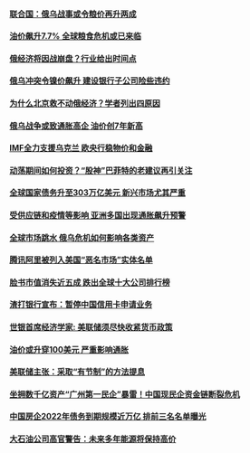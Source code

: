 #### [联合国：俄乌战事或令粮价再升两成](../pages/soh7/602366.md?t=03140704) 
#### [油价飙升7.7%   全球粮食危机或已来临](../pages/soh7/601249.md?t=03140704) 
#### [俄经济将因战崩盘？行业给出时间点](../pages/soh7/601033.md?t=03140704) 
#### [俄乌冲突令镍价飙升 建设银行子公司险些违约](../pages/soh7/601036.md?t=03140704) 
#### [为什么北京救不动俄经济？学者列出四原因](../pages/soh7/601042.md?t=03140704) 
#### [俄乌战争或致通胀高企 油价创7年新高](../pages/soh7/598777.md?t=03140704) 
#### [IMF全力支援乌克兰 欧央行稳物价和金融](../pages/soh7/597523.md?t=03140704) 
#### [动荡期间如何投资？“股神”巴菲特的老建议再引关注](../pages/soh7/597274.md?t=03140704) 
#### [全球国家债务升至303万亿美元 新兴市场尤其严重](../pages/soh7/596833.md?t=03140704) 
#### [受供应链和疫情等影响 亚洲多国出现通胀飙升预警](../pages/soh7/596353.md?t=03140704) 
#### [全球市场跳水 俄乌危机如何影响各类资产](../pages/soh7/596344.md?t=03140704) 
#### [腾讯阿里被列入美国“恶名市场”实体名单](../pages/soh7/595393.md?t=03140704) 
#### [脸书市值消失近五成 跌出全球十大公司排行榜](../pages/soh7/595216.md?t=03140704) 
#### [渣打银行宣布：暂停中国信用卡申请业务](../pages/soh7/594466.md?t=03140704) 
#### [世银首席经济学家: 美联储须尽快收紧货币政策](../pages/soh7/594298.md?t=03140704) 
#### [油价或升穿100美元 严重影响通胀](../pages/soh7/593986.md?t=03140704) 
#### [美联储主张：采取“有节制”的方法提息](../pages/soh7/593617.md?t=03140704) 
#### [坐拥数千亿资产“广州第一民企”暴雷！中国现民企资金链断裂危机](../pages/soh7/592957.md?t=03140704) 
#### [中国房企2022年债务到期规模近万亿 排前三名名单曝光](../pages/soh7/592660.md?t=03140704) 
#### [大石油公司高官警告：未来多年能源将保持高价](../pages/soh7/592639.md?t=03140704) 
